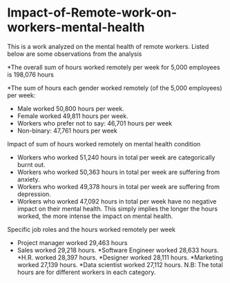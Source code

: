 # Impact-of-Remote-work-on-workers-mental-health
This is a work analyzed on the mental health of remote workers. 
Listed below are some observations from the analysis

*The overall sum of hours worked remotely per week for 5,000 employees is 198,076 hours

*The sum of hours each gender worked remotely (of the 5,000 employees) per week:
* Male worked 50,800 hours per week.
* Female worked 49,811 hours per week.
* Workers who prefer not to say: 46,701 hours per week
* Non-binary: 47,761 hours per week

Impact of sum of hours worked remotely on mental health condition
* Workers who worked 51,240 hours in total per week are categorically burnt out.
* Workers who worked 50,363 hours in total per week are suffering from anxiety.
* Workers who worked 49,378 hours in total per week are suffering from depression.
* Workers who worked 47,092 hours in total per week have no negative impact on their mental health.
This simply implies the longer the hours worked, the more intense the impact on mental health.

Specific job roles and the hours worked remotely per week
* Project manager worked 29,463 hours
* Sales worked 29,218 hours.
*Software Engineer worked 28,633 hours.
*H.R. worked 28,397 hours.
*Designer worked 28,111 hours.
*Marketing worked 27,139 hours.
*Data scientist worked 27,112 hours.
N.B: The total hours are for different workers in each category.

